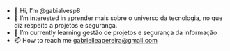 - 👋 Hi, I’m @gabialvesp8
- 👀 I’m interested in  aprender mais sobre o universo da tecnologia, no que diz respeito a projetos e segurança.
- 🌱 I’m currently learning gestão de projetos e  segurança da informação
- 📫 How to reach me gabrielleapereira@gmail.com

<!---
gabialvesp8/gabialvesp8 is a ✨ special ✨ repository because its `README.md` (this file) appears on your GitHub profile.
You can click the Preview link to take a look at your changes.
--->
